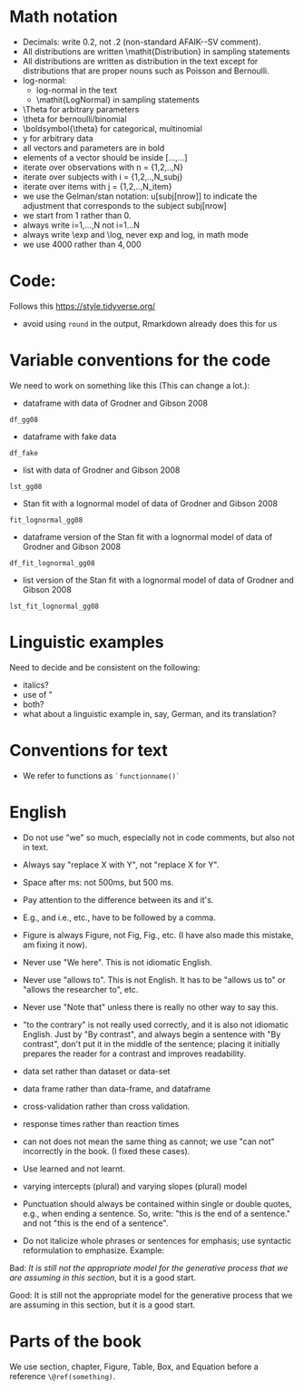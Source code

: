 # Math notation

- Decimals: write $0.2$, not $.2$ (non-standard AFAIK--SV comment).
- All distributions are written \mathit{Distribution} in sampling statements
- All distributions are written as distribution in the text except for distributions that are proper nouns such as Poisson and Bernoulli.
- log-normal:
    - log-normal in the text
    - \mathit{LogNormal} in sampling statements 
- \Theta for arbitrary parameters
- \theta for bernoulli/binomial
- \boldsymbol{\theta} for categorical, multinomial
- y for arbitrary data
- all vectors and parameters are in bold
- elements of a vector should be inside [...,...]
- iterate over observations with n = {1,2,..,N}
- iterate over subjects with i = {1,2,..,N_subj}
- iterate over items with j = {1,2,..,N_item}
- we use the Gelman/stan notation: u[subj[nrow]] to indicate the adjustment that corresponds to the subject subj[nrow]
- we start from 1 rather than 0.
- always write i=1,...,N not i=1...N
- always write \exp and \log, never exp and log, in math mode
- we use $4000$ rather than $4,000$

# Code:

Follows this https://style.tidyverse.org/

* avoid using `round` in the output, Rmarkdown already does this for us

# Variable conventions for the code

We need to work on something like this (This can change a lot.):

* dataframe with data of Grodner and Gibson 2008

`df_gg08`

* dataframe with fake data

`df_fake`


* list with data of Grodner and Gibson 2008

`lst_gg08`

* Stan fit with a lognormal model of data of Grodner and Gibson 2008

`fit_lognormal_gg08`

* dataframe version of the Stan fit with a lognormal model of data of Grodner and Gibson 2008

`df_fit_lognormal_gg08`

* list version of the Stan fit with a lognormal model of data of Grodner and Gibson 2008

`lst_fit_lognormal_gg08`

# Linguistic examples

Need to decide and be consistent on the following:
* italics?
* use of "
* both?
* what about a linguistic example in, say, German, and its translation?

# Conventions for text

- We refer to functions as ``` `functionname()` ```

# English

* Do not use "we" so much, especially not in code comments, but also not in text.
* Always say "replace X with Y", not "replace X for Y".
* Space after ms: not 500ms, but 500 ms.
* Pay attention to the difference between its and it's.
* E.g., and i.e., etc., have to be followed by a comma.
* Figure is always Figure, not Fig, Fig., etc. (I have also made this mistake, am fixing it now).
* Never use "We here". This is not idiomatic English.
* Never use "allows to". This is not English. It has to be "allows us to" or "allows the researcher to", etc.
* Never use "Note that" unless there is really no other way to say this.
* "to the contrary" is not really used correctly, and it is also not idiomatic English. Just by "By contrast", and always begin a sentence with "By contrast", don't put it in the middle of the sentence; placing it initially prepares the reader for a contrast and improves readability.
* data set rather than dataset or data-set
* data frame rather than data-frame, and dataframe
* cross-validation rather than cross validation.
* response times rather than reaction times
* can not does not mean the same thing as cannot; we use "can not" incorrectly in the book. (I fixed these cases).
* Use learned and not learnt.
* varying intercepts (plural) and varying slopes (plural) model

* Punctuation should always be contained within single or double quotes, e.g., when ending a sentence. So, write: "this is the end of a sentence." and not "this is the end of a sentence".
* Do not italicize whole phrases or sentences for emphasis; use syntactic reformulation to emphasize. Example:

Bad: *It is still not the appropriate model for the generative process that we are assuming in this section*, but it is a good start.

Good: It is still not the appropriate model for the generative process that we are assuming in this section, but it is a good start.

# Parts of the book
We use section, chapter, Figure, Table, Box, and Equation before a reference `\@ref(something)`.



